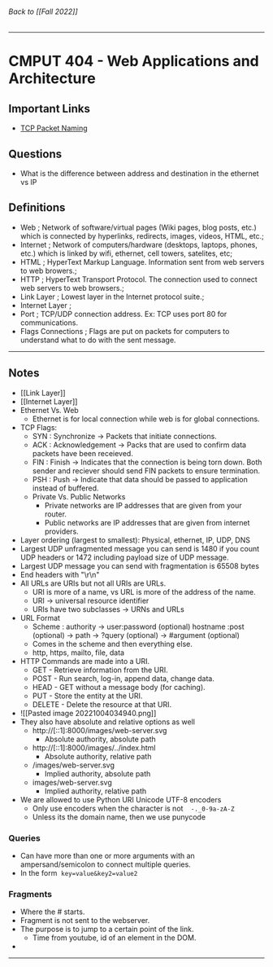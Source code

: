 ###### Back to [[Fall 2022]]
---
# CMPUT 404 - Web Applications and Architecture
## Important Links
- [TCP Packet Naming](https://www.howtouselinux.com/post/tcp-flags) 
## Questions
- What is the difference between address and destination in the ethernet vs IP
## Definitions
- Web ; Network of software/virtual pages (Wiki pages, blog posts, etc.) which is connected by hyperlinks, redirects, images, videos, HTML, etc.;
- Internet ; Network of computers/hardware (desktops, laptops, phones, etc.) which is linked by wifi, ethernet, cell towers, satelites, etc;
- HTML ; HyperText Markup Language. Information sent from web servers to web browers.;
- HTTP ; HyperText Transport Protocol. The connection used to connect web servers to web browsers.;
- Link Layer ; Lowest layer in the Internet protocol suite.;
- Internet Layer ; 
- Port ; TCP/UDP connection address. Ex: TCP uses port 80 for communications.
- Flags Connections ; Flags are put on packets for computers to understand what to do with the sent message.
___
## Notes

- [[Link Layer]]
- [[Internet Layer]]
- Ethernet Vs. Web
	- Ethernet is for local connection while web is for global connections.
- TCP Flags:
	- SYN : Synchronize -> Packets that initiate connections.
	- ACK : Acknowledgement -> Packs that are used to confirm data packets have been receieved.
	- FIN : Finish -> Indicates that the connection is being torn down. Both sender and reciever should send FIN packets to ensure termination.
	- PSH : Push -> Indicate that data should be passed to application instead of buffered.
	- Private Vs. Public Networks
		- Private networks are IP addresses that are given from your router.
		- Public networks are IP addresses that are given from internet providers.
- Layer ordering (largest to smallest): Physical, ethernet, IP, UDP, DNS
- Largest UDP unfragmented message you can send is 1480 if you count UDP headers or 1472 including payload size of UDP message.
- Largest UDP message you can send with fragmentation is 65508 bytes
- End headers with "\\r\\n"
- All URLs are URIs but not all URIs are URLs.
	- URI is more of a name, vs URL is more of the address of the name.
	- URI -> universal resource identifier
	- URIs have two subclasses -> URNs and URLs
- URL Format
	- Scheme : authority -> user:password (optional) hostname :post (optional) -> path -> ?query (optional) -> \#argument (optional)
	- Comes in the scheme and then everything else.
	- http, https, mailto, file, data
- HTTP Commands are made into a URI.
	- GET - Retrieve information from the URI.
	- POST - Run search, log-in, append data, change data.
	- HEAD - GET without a message body (for caching).
	- PUT - Store the entity at the URI.
	- DELETE - Delete the resource at that URI.
- ![[Pasted image 20221004034940.png]]
- They also have absolute and relative options as well
	- http://[::1]:8000/images/web-server.svg
		- Absolute authority, absolute path
	- http://[::1]:8000/images/../index.html
		- Absolute authority, relative path
	- /images/web-server.svg
		- Implied authority, absolute path
	- images/web-server.svg
		- Implied authority, relative path
- We are allowed to use Python URI Unicode UTF-8 encoders
	- Only use encoders when the character is not  ` -._0-9a-zA-Z`
	- Unless its the domain name, then we use punycode
### Queries
- Can have more than one or more arguments with an ampersand/semicolon to connect multiple queries.
- In the form  `key=value&key2=value2 `
### Fragments
- Where the # starts.
- Fragment is not sent to the webserver.
- The purpose is to jump to a certain point of the link.
	- Time from youtube, id of an element in the DOM.
- 
___
